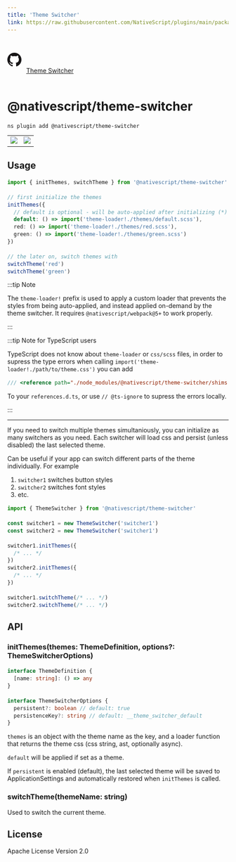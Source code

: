 ```yaml
---
title: 'Theme Switcher'
link: https://raw.githubusercontent.com/NativeScript/plugins/main/packages/theme-switcher/README.md
---
```


<div style="width: 100%; padding: 1.2em 0em">
  					<img alt="github logo" src="../assets/images/github/GitHub-Mark-32px.png" style="display: inline; margin: 1em 0.5em 1em 0em">
  					<a href="https://github.com/NativeScript/plugins/tree/main/packages/theme-switcher" target="_blank" noopener>Theme Switcher</a>
				</div>

# @nativescript/theme-switcher

```cli
ns plugin add @nativescript/theme-switcher
```

<table style="width:auto;">
	<tr>
		<td>
			<image src="https://user-images.githubusercontent.com/879060/138103861-95e5bc19-85e1-44c3-9243-dd5a0cc854f8.gif" 
			height="400"
			style="border-width: 1px; max-height: 500px;"/>
		</td>
		<td>
			<image src="https://user-images.githubusercontent.com/879060/138250899-3b774229-5348-4bbe-8856-3e1f157e6788.gif" 
			height="400"
			style="border-width: 1px; max-height: 500px;"/>
		</td>
	</tr>
</table>

## Usage

```ts
import { initThemes, switchTheme } from '@nativescript/theme-switcher'

// first initialize the themes
initThemes({
  // default is optional - will be auto-applied after initializing (*)
  default: () => import('theme-loader!./themes/default.scss'),
  red: () => import('theme-loader!./themes/red.scss'),
  green: () => import('theme-loader!./themes/green.scss')
})

// the later on, switch themes with
switchTheme('red')
switchTheme('green')
```

:::tip Note

The `theme-loader!` prefix is used to apply a custom loader that prevents the styles from being auto-applied, and instead applied on-demand by the theme switcher. It requires `@nativescript/webpack@5+` to work properly.

:::

:::tip Note for TypeScript users

TypeScript does not know about `theme-loader` or `css/scss` files, in order to supress the type errors when calling `import('theme-loader!./path/to/theme.css')` you can add

```ts
/// <reference path="./node_modules/@nativescript/theme-switcher/shims.d.ts" />
```

To your `references.d.ts`, or use `// @ts-ignore` to supress the errors locally.

:::

---

If you need to switch multiple themes simultaniously, you can initialize as many switchers as you need. Each switcher will load css and persist (unless disabled) the last selected theme.

Can be useful if your app can switch different parts of the theme individually. For example

1. `switcher1` switches button styles
2. `switcher2` switches font styles
3. etc.

```ts
import { ThemeSwitcher } from '@nativescript/theme-switcher'

const switcher1 = new ThemeSwitcher('switcher1')
const switcher2 = new ThemeSwitcher('switcher1')

switcher1.initThemes({
  /* ... */
})
switcher2.initThemes({
  /* ... */
})

switcher1.switchTheme(/* ... */)
switcher2.switchTheme(/* ... */)
```

## API

### initThemes(themes: ThemeDefinition, options?: ThemeSwitcherOptions)

```ts
interface ThemeDefinition {
  [name: string]: () => any
}

interface ThemeSwitcherOptions {
  persistent?: boolean // default: true
  persistenceKey?: string // default: __theme_switcher_default
}
```

`themes` is an object with the theme name as the key, and a loader function that returns the theme css (css string, ast, optionally async).

`default` will be applied if set as a theme.

If `persistent` is enabled (default), the last selected theme will be saved to ApplicationSettings and automatically restored when `initThemes` is called.

### switchTheme(themeName: string)

Used to switch the current theme.

## License

Apache License Version 2.0
